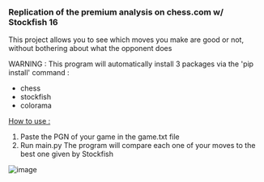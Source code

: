 ### Replication of the premium analysis on chess.com w/ Stockfish 16

This project allows you to see which moves you make are good or not, without bothering about what the opponent does

WARNING : This program will automatically install 3 packages via the 'pip install' command :
- chess
- stockfish
- colorama

<ins>How to use :</ins>
1. Paste the PGN of your game in the game.txt file
2. Run main.py
The program will compare each one of your moves to the best one given by Stockfish

![image](https://github.com/Fredrik2002/Chess-analysis/assets/86866135/153b03da-b3ac-4789-9888-f7a9bccc63c5)
